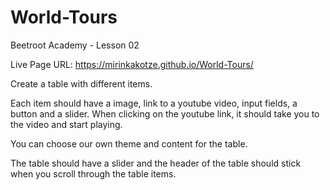 # World-Tours
Beetroot Academy - Lesson 02

Live Page URL: https://mirinkakotze.github.io/World-Tours/

Create a table with different items.

Each item should have a image, link to a youtube video, input fields, a button and a slider.
When clicking on the youtube link, it should take you to the video and start playing.

You can choose our own theme and content for the table.

The table should have a slider and the header of the table should stick when you scroll through the table items.
